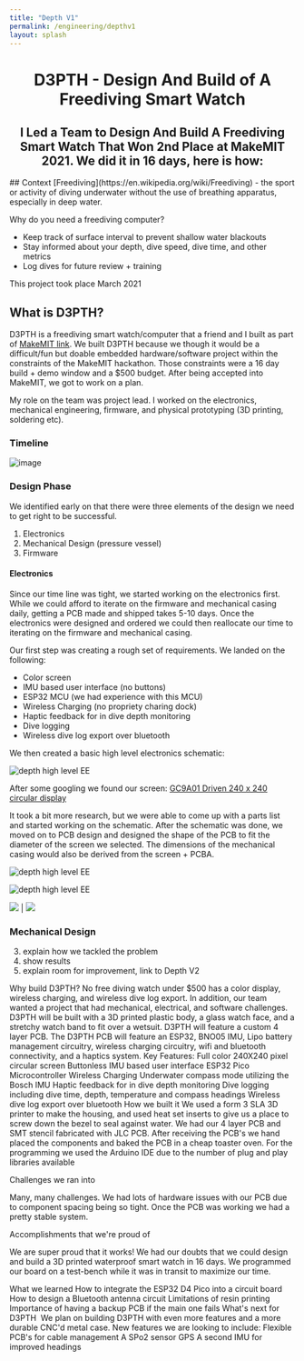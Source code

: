 ```yaml
---
title: "Depth V1"
permalink: /engineering/depthv1
layout: splash
---
```


<h1 style="text-align: center;">D3PTH - Design And Build of A Freediving Smart Watch </h1>
<h2 style="text-align: center;">I Led a Team to Design And Build A Freediving Smart Watch That Won 2nd Place at MakeMIT 2021. We did it in 16 days, here is how:  </h2>
## Context
[Freediving](https://en.wikipedia.org/wiki/Freediving) - the sport or activity of diving underwater without the use of breathing apparatus, especially in deep water.

Why do you need a freediving computer? 
- Keep track of surface interval to prevent shallow water blackouts
- Stay informed about your depth, dive speed, dive time, and other metrics
- Log dives for future review + training

This project took place March 2021

## What is D3PTH?
D3PTH is a freediving smart watch/computer that a friend and I built as part of [MakeMIT link](https://www.devpost.com/software/d3pth). We built D3PTH because we though it would be a difficult/fun but doable embedded hardware/software project within the constraints of the MakeMIT hackathon. Those constraints were a 16 day build + demo window and a $500 budget. After being accepted into MakeMIT, we got to work on a plan.

My role on the team was project lead. I worked on the electronics, mechanical engineering, firmware, and physical prototyping (3D printing, soldering etc).

### Timeline 

![image](/assets/images/d3pth_timeline.png)

### Design Phase

We identified early on that there were three elements of the design we need to get right to be successful. 
1. Electronics
2. Mechanical Design (pressure vessel)
3. Firmware

#### Electronics

Since our time line was tight, we started working on the electronics first. While we could afford to iterate on the firmware and mechanical casing daily, getting a PCB made and shipped takes 5-10 days. Once the electronics were designed and ordered we could then reallocate our time to iterating on the firmware and mechanical casing.

Our first step was creating a rough set of requirements. We landed on the following:

- Color screen
- IMU based user interface (no buttons)
- ESP32 MCU (we had experience with this MCU)
- Wireless Charging (no propriety charing dock)
- Haptic feedback for in dive depth monitoring
- Dive logging 
- Wireless dive log export over bluetooth

We then created a basic high level electronics schematic: 

![depth high level EE](/assets/images/d3pth_ee_highlvl.png)

After some googling we found our screen: [GC9A01 Driven 240 x 240 circular display](https://www.makerfabs.com/desfile/files/ER-TFTM1.28-1_Datasheet.pdf)

It took a bit more research, but we were able to come up with a parts list and started working on the schematic. After the schematic was done, we moved on to PCB design and designed the shape of the PCB to fit the diameter of the screen we selected. The dimensions of the mechanical casing would also be derived from the screen + PCBA.

![depth high level EE](/assets/images/d3pth_ee_parts_table.png)

![depth high level EE](/assets/images/d3pth_ee_sch.png)



![](/assets/images/d3pth_pcb_render.png)  |  ![](/assets/images/d3pth_oven.png)

### Mechanical Design

3. explain how we tackled the problem
4. show results
5. explain room for improvement, link to Depth V2



 






Why build D3PTH?
No free diving watch under $500 has a color display, wireless charging, and wireless dive log export. In addition, our team wanted a project that had mechanical, electrical, and software challenges.
D3PTH will be built with a 3D printed plastic body, a glass watch face, and a stretchy watch band to fit over a wetsuit. D3PTH will feature a custom 4 layer PCB. The D3PTH PCB will feature an ESP32, BNO05 IMU, Lipo battery management circuitry, wireless charging circuitry, wifi and bluetooth connectivity, and a haptics system.
Key Features: Full color 240X240 pixel circular screen Buttonless IMU based user interface ESP32 Pico Microcontroller Wireless Charging Underwater compass mode utilizing the Bosch IMU Haptic feedback for in dive depth monitoring Dive logging including dive time, depth, temperature and compass headings Wireless dive log export over bluetooth
How we built it
We used a form 3 SLA 3D printer to make the housing, and used heat set inserts to give us a place to screw down the bezel to seal against water.
We had our 4 layer PCB and SMT stencil fabricated with JLC PCB. After receiving the PCB's we hand placed the components and baked the PCB in a cheap toaster oven.
For the programming we used the Arduino IDE due to the number of plug and play libraries available

Challenges we ran into

Many, many challenges. We had lots of hardware issues with our PCB due to component spacing being so tight. Once the PCB was working we had a pretty stable system.

Accomplishments that we're proud of

We are super proud that it works! We had our doubts that we could design and build a 3D printed waterproof smart watch in 16 days. We programmed our board on a test-bench while it was in transit to maximize our time.

What we learned
How to integrate the ESP32 D4 Pico into a circuit board
How to design a Bluetooth antenna circuit
Limitations of resin printing
Importance of having a backup PCB if the main one fails
What's next for D3PTH
​
We plan on building D3PTH with even more features and a more durable CNC'd metal case. New features we are looking to include:
Flexible PCB's for cable management
A SPo2 sensor
GPS
A second IMU for improved headings